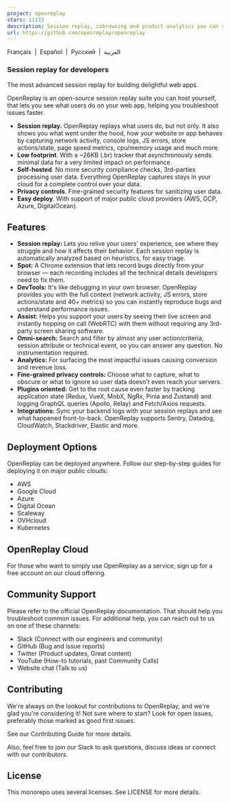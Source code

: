 ```yaml
---
project: openreplay
stars: 11133
description: Session replay, cobrowsing and product analytics you can self-host. Ideal for reproducing issues and iterating on your product.
url: https://github.com/openreplay/openreplay
---
```


Français  |  Español  |  Русский  |  العربية

### Session replay for developers

The most advanced session replay for building delightful web apps.

OpenReplay is an open-source session replay suite you can host yourself, that lets you see what users do on your web app, helping you troubleshoot issues faster.

-   **Session replay.** OpenReplay replays what users do, but not only. It also shows you what went under the hood, how your website or app behaves by capturing network activity, console logs, JS errors, store actions/state, page speed metrics, cpu/memory usage and much more.
-   **Low footprint**. With a ~26KB (.br) tracker that asynchronously sends minimal data for a very limited impact on performance.
-   **Self-hosted**. No more security compliance checks, 3rd-parties processing user data. Everything OpenReplay captures stays in your cloud for a complete control over your data.
-   **Privacy controls**. Fine-grained security features for sanitizing user data.
-   **Easy deploy**. With support of major public cloud providers (AWS, GCP, Azure, DigitalOcean).

Features
--------

-   **Session replay:** Lets you relive your users' experience, see where they struggle and how it affects their behavior. Each session replay is automatically analyzed based on heuristics, for easy triage.
-   **Spot:** A Chrome extension that lets record bugs directly from your browser — each recording includes all the technical details developers need to fix them.
-   **DevTools:** It's like debugging in your own browser. OpenReplay provides you with the full context (network activity, JS errors, store actions/state and 40+ metrics) so you can instantly reproduce bugs and understand performance issues.
-   **Assist:** Helps you support your users by seeing their live screen and instantly hopping on call (WebRTC) with them without requiring any 3rd-party screen sharing software.
-   **Omni-search:** Search and filter by almost any user action/criteria, session attribute or technical event, so you can answer any question. No instrumentation required.
-   **Analytics:** For surfacing the most impactful issues causing conversion and revenue loss.
-   **Fine-grained privacy controls:** Choose what to capture, what to obscure or what to ignore so user data doesn't even reach your servers.
-   **Plugins oriented:** Get to the root cause even faster by tracking application state (Redux, VueX, MobX, NgRx, Pinia and Zustand) and logging GraphQL queries (Apollo, Relay) and Fetch/Axios requests.
-   **Integrations:** Sync your backend logs with your session replays and see what happened front-to-back. OpenReplay supports Sentry, Datadog, CloudWatch, Stackdriver, Elastic and more.

Deployment Options
------------------

OpenReplay can be deployed anywhere. Follow our step-by-step guides for deploying it on major public clouds:

-   AWS
-   Google Cloud
-   Azure
-   Digital Ocean
-   Scaleway
-   OVHcloud
-   Kubernetes

OpenReplay Cloud
----------------

For those who want to simply use OpenReplay as a service, sign up for a free account on our cloud offering.

Community Support
-----------------

Please refer to the official OpenReplay documentation. That should help you troubleshoot common issues. For additional help, you can reach out to us on one of these channels:

-   Slack (Connect with our engineers and community)
-   GitHub (Bug and issue reports)
-   Twitter (Product updates, Great content)
-   YouTube (How-to tutorials, past Community Calls)
-   Website chat (Talk to us)

Contributing
------------

We're always on the lookout for contributions to OpenReplay, and we're glad you're considering it! Not sure where to start? Look for open issues, preferably those marked as good first issues.

See our Contributing Guide for more details.

Also, feel free to join our Slack to ask questions, discuss ideas or connect with our contributors.

License
-------

This monorepo uses several licenses. See LICENSE for more details.
